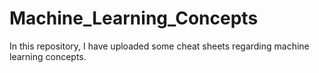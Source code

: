 # Machine_Learning_Concepts
In this repository, I have uploaded some cheat sheets regarding machine learning concepts.

